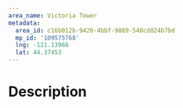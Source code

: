 ```yaml
---
area_name: Victoria Tower
metadata:
  area_id: c16b012b-9426-4bbf-9889-548cd024b7bd
  mp_id: '109575768'
  lng: -121.13966
  lat: 44.37453
---
```

# Description
